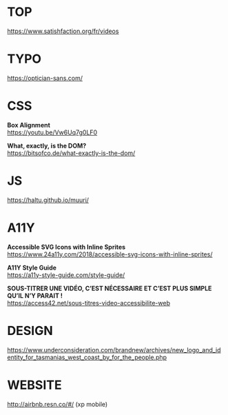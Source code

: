 # TOP

https://www.satishfaction.org/fr/videos


# TYPO

https://optician-sans.com/


# CSS

**Box Alignment**  
https://youtu.be/Vw6Uq7g0LF0

**What, exactly, is the DOM?**  
https://bitsofco.de/what-exactly-is-the-dom/


# JS 

https://haltu.github.io/muuri/


# A11Y

**Accessible SVG Icons with Inline Sprites**  
https://www.24a11y.com/2018/accessible-svg-icons-with-inline-sprites/


**A11Y Style Guide**  
https://a11y-style-guide.com/style-guide/

**SOUS-TITRER UNE VIDÉO, C’EST NÉCESSAIRE ET C’EST PLUS SIMPLE QU’IL N’Y PARAIT !**  
https://access42.net/sous-titres-video-accessibilite-web


# DESIGN

https://www.underconsideration.com/brandnew/archives/new_logo_and_identity_for_tasmanias_west_coast_by_for_the_people.php


# WEBSITE 

http://airbnb.resn.co/#/ (xp mobile)



